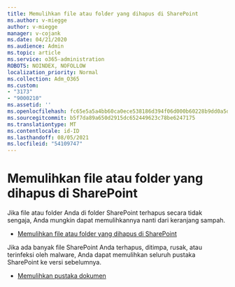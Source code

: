```yaml
---
title: Memulihkan file atau folder yang dihapus di SharePoint
ms.author: v-miegge
author: v-miegge
manager: v-cojank
ms.date: 04/21/2020
ms.audience: Admin
ms.topic: article
ms.service: o365-administration
ROBOTS: NOINDEX, NOFOLLOW
localization_priority: Normal
ms.collection: Adm_O365
ms.custom:
- "3173"
- "9000210"
ms.assetid: ''
ms.openlocfilehash: fc65e5a5a4bb60ca0ece538186d394f06d000b60228b9dd0a5dfe0b7f0e7ad0d
ms.sourcegitcommit: b5f7da89a650d2915dc652449623c78be6247175
ms.translationtype: MT
ms.contentlocale: id-ID
ms.lasthandoff: 08/05/2021
ms.locfileid: "54109747"
---
```

# <a name="restore-deleted-files-or-folders-in-sharepoint"></a>Memulihkan file atau folder yang dihapus di SharePoint

Jika file atau folder Anda di folder SharePoint terhapus secara tidak sengaja, Anda mungkin dapat memulihkannya nanti dari keranjang sampah.

* [Memulihkan file atau folder yang dihapus di SharePoint](https://support.microsoft.com/office/restore-items-in-the-recycle-bin-that-were-deleted-from-sharepoint-or-teams-6df466b6-55f2-4898-8d6e-c0dff851a0be)

Jika ada banyak file SharePoint Anda terhapus, ditimpa, rusak, atau terinfeksi oleh malware, Anda dapat memulihkan seluruh pustaka SharePoint ke versi sebelumnya.

* [Memulihkan pustaka dokumen](https://support.office.com/article/restore-a-document-library-317791c3-8bd0-4dfd-8254-3ca90883d39a)
